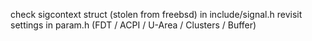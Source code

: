 check sigcontext struct (stolen from freebsd) in include/signal.h
revisit settings in param.h (FDT / ACPI / U-Area / Clusters / Buffer)

